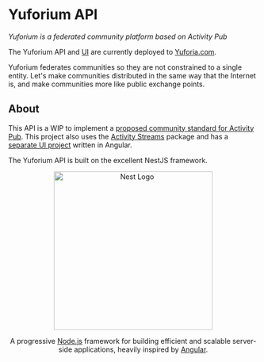 # Yuforium API
_Yuforium is a federated community platform based on Activity Pub_

The Yuforium API and [UI](https://github.com/yuforium/ui) are currently deployed to [Yuforia.com](https://www.yuforia.com).

Yuforium federates communities so they are not constrained to a single entity.  Let's make communities distributed in the same way that the Internet is, and make communities more like public exchange points.


## About
This API is a WIP to implement a [proposed community standard for Activity Pub](https://github.com/yuforium/activitypub-docs/blob/main/federation.md).  This project also uses the [Activity Streams](https://github.com/yuforium/activity-streams) package and has a [separate UI project](https://github.com/yuforium/ui) written in Angular.

The Yuforium API is built on the excellent NestJS framework.

<p align="center">
  <a href="http://nestjs.com/" target="blank"><img src="https://nestjs.com/img/logo_text.svg" width="320" alt="Nest Logo" /></a>
</p>

[travis-image]: https://api.travis-ci.org/nestjs/nest.svg?branch=master
[travis-url]: https://travis-ci.org/nestjs/nest
[linux-image]: https://img.shields.io/travis/nestjs/nest/master.svg?label=linux
[linux-url]: https://travis-ci.org/nestjs/nest

  <p align="center">A progressive <a href="http://nodejs.org" target="blank">Node.js</a> framework for building efficient and scalable server-side applications, heavily inspired by <a href="https://angular.io" target="blank">Angular</a>.</p>
